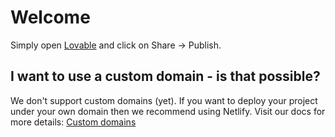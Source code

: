 # Welcome 

Simply open [Lovable](https://lovable.dev/projects/cf49292c-012e-4f97-884c-0c7ef18ffed4) and click on Share -> Publish.

## I want to use a custom domain - is that possible?

We don't support custom domains (yet). If you want to deploy your project under your own domain then we recommend using Netlify. Visit our docs for more details: [Custom domains](https://docs.lovable.dev/tips-tricks/custom-domain/)
